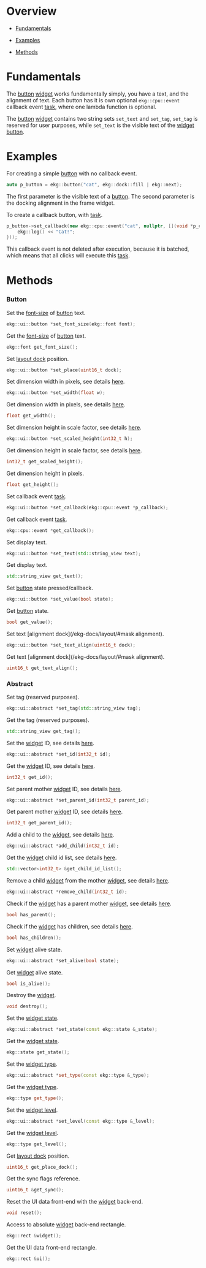 # Overview

- [Fundamentals](/ekg-docs/button/#fundamentals)

- [Examples](/ekg-docs/button/#examples)

- [Methods](/ekg-docs/button/#methods)

# Fundamentals

The [button](/ekg-docs/button/) [widget](/ekg-docs/widget/) works fundamentally simply, you have a text, and the alignment of text. Each button has it is own optional `ekg::cpu::event` callback event [task](/ekg-docs/handler-service/#task), where one lambda function is optional.

The [button](/ekg-docs/button/) [widget](/ekg-docs/widget/) contains two string sets `set_text` and `set_tag`, `set_tag` is reserved for user purposes, while `set_text` is the visible text of the [widget](/ekg-docs/widget/) [button](/ekg-docs/button/).

# Examples

For creating a simple [button](/ekg-docs/button/) with no callback event.

```cpp
auto p_button = ekg::button("cat", ekg::dock::fill | ekg::next);
```

The first parameter is the visible text of a [button](/ekg-docs/button/). The second parameter is the docking alignment in the frame widget.

To create a callback button, with [task](/ekg-docs/handler-service/#task).

```cpp
p_button->set_callback(new ekg::cpu::event("cat", nullptr, [](void *p_callback) {
    ekg::log() << "Cat!";
}));
```

This callback event is not deleted after execution, because it is batched, which means that all clicks will execute this [task](/ekg-docs/handler-service/#task).

# Methods

### Button

Set the [font-size](/ekg-docs/font/#sizes) of [button](/ekg-docs/button/) text.

```cpp
ekg::ui::button *set_font_size(ekg::font font);
```

Get the [font-size](/ekg-docs/font/#sizes) of [button](/ekg-docs/button/) text.

```cpp
ekg::font get_font_size();
```

Set [layout dock](/ekg-docs/layout/#dock) position.

```cpp
ekg::ui::button *set_place(uint16_t dock);
```

Set dimension width in pixels, see details [here](/ekg-docs/widget/#dimension).

```cpp
ekg::ui::button *set_width(float w);
```

Get dimension width in pixels, see details [here](/ekg-docs/widget/#dimension).

```cpp
float get_width();
```

Set dimension height in scale factor, see details [here](/ekg-docs/widget/#dimension).

```cpp
ekg::ui::button *set_scaled_height(int32_t h);
```

Get dimension height in scale factor, see details [here](/ekg-docs/widget/#dimension).

```cpp
int32_t get_scaled_height();
```

Get dimension height in pixels.

```cpp
float get_height();
```

Set callback event [task](/ekg-docs/handler-service/#task).

```cpp
ekg::ui::button *set_callback(ekg::cpu::event *p_callback);
```

Get callback event [task](/ekg-docs/handler-service/#task).

```cpp
ekg::cpu::event *get_callback();
```

Set display text.

```cpp
ekg::ui::button *set_text(std::string_view text);
```

Get display text.

```cpp
std::string_view get_text();
```

Set [button](/ekg-docs/button/) state pressed/callback.

```cpp
ekg::ui::button *set_value(bool state);
```

Get [button](/ekg-docs/button/) state.

```cpp
bool get_value();
```

Set text [alignment dock](/ekg-docs/layout/#mask alignment).

```cpp
ekg::ui::button *set_text_align(uint16_t dock);
```

Get text [alignment dock](/ekg-docs/layout/#mask alignment).

```cpp
uint16_t get_text_align();
```

### Abstract

Set tag (reserved purposes).

```cpp
ekg::ui::abstract *set_tag(std::string_view tag);
```

Get the tag (reserved purposes).

```cpp
std::string_view get_tag();
```

Set the [widget](/ekg-docs/widget/) ID, see details [here](/ekg-docs/widget/#family).

```cpp
ekg::ui::abstract *set_id(int32_t id);
```

Get the [widget](/ekg-docs/widget/) ID, see details [here](/ekg-docs/widget/#family).

```cpp
int32_t get_id();
```

Set parent mother [widget](/ekg-docs/widget/) ID, see details [here](/ekg-docs/widget/#family).

```cpp
ekg::ui::abstract *set_parent_id(int32_t parent_id);
```

Get parent mother [widget](/ekg-docs/widget/) ID, see details [here](/ekg-docs/widget/#family).

```cpp
int32_t get_parent_id();
```

Add a child to the [widget](/ekg-docs/widget/), see details [here](/ekg-docs/widget/#family).

```cpp
ekg::ui::abstract *add_child(int32_t id);
```

Get the [widget](/ekg-docs/widget/) child id list, see details [here](/ekg-docs/widget/#family).

```cpp
std::vector<int32_t> &get_child_id_list();
```

Remove a child [widget](/ekg-docs/widget/) from the mother [widget](/ekg-docs/widget/#family), see details [here](/ekg-docs/widget/#family).

```cpp
ekg::ui::abstract *remove_child(int32_t id);
```

Check if the [widget](/ekg-docs/widget/) has a parent mother [widget](/ekg-docs/widget/), see details [here](/ekg-docs/widget/#family).

```cpp
bool has_parent();
```

Check if the [widget](/ekg-docs/widget/) has children, see details [here](/ekg-docs/widget/#family).

```cpp
bool has_children();
```

Set [widget](/ekg-docs/widget/) alive state.

```cpp
ekg::ui::abstract *set_alive(bool state);
```

Get [widget](/ekg-docs/widget/) alive state.

```cpp
bool is_alive();
```

Destroy the [widget](/ekg-docs/widget/#family).

```cpp
void destroy();
```

Set the [widget state](/ekg-docs/widget/#state).

```cpp
ekg::ui::abstract *set_state(const ekg::state &_state);
```

Get the [widget state](/ekg-docs/widget/#state).

```cpp
ekg::state get_state();
```

Set the [widget type](/ekg-docs/widget/#type).

```cpp
ekg::ui::abstract *set_type(const ekg::type &_type);
```

Get the [widget type](/ekg-docs/widget/#type).

```cpp
ekg::type get_type();
```

Set the [widget level](/ekg-docs/widget/#level).

```cpp
ekg::ui::abstract *set_level(const ekg::type &_level);
```

Get the [widget level](/ekg-docs/widget/#level).

```cpp
ekg::type get_level();
```

Get [layout dock](/ekg-docs/layout/#dock) position.

```cpp
uint16_t get_place_dock();
```

Get the sync flags reference.

```cpp
uint16_t &get_sync();
```

Reset the UI data front-end with the [widget](/ekg-docs/widget/) back-end.

```cpp
void reset();
```

Access to absolute [widget](/ekg-docs/widget/) back-end rectangle.

```cpp
ekg::rect &widget();
```

Get the UI data front-end rectangle.

```cpp
ekg::rect &ui();
```